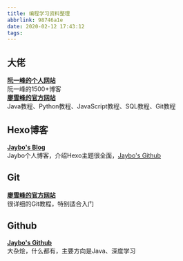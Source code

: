 ```yaml
---
title: 编程学习资料整理
abbrlink: 98746a1e
date: 2020-02-12 17:43:12
tags:
---
```


## 大佬
[**阮一峰的个人网站**](http://www.ruanyifeng.com/)  
阮一峰的1500+博客   
[**廖雪峰的官方网站**](https://www.liaoxuefeng.com/)  
Java教程、Python教程、JavaScript教程、SQL教程、Git教程  

## Hexo博客
[**Jaybo's Blog**](https://strivebo.com/)  
Jaybo个人博客，介绍Hexo主题很全面，[Jaybo's Github](https://github.com/strivebo)  

## Git
[**廖雪峰的官方网站**](https://www.liaoxuefeng.com/)  
很详细的Git教程，特别适合入门  

## Github
[**Jaybo's Github**](https://github.com/strivebo)  
大杂烩，什么都有，主要方向是Java、深度学习  
